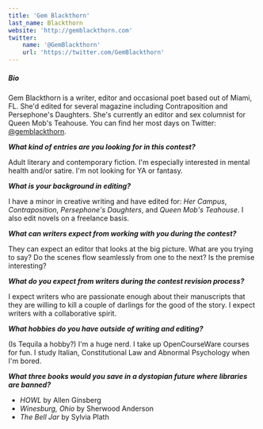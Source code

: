 ```yaml
---
title: 'Gem Blackthorn'
last_name: Blackthorn
website: 'http://gemblackthorn.com'
twitter:
    name: '@GemBlackthorn'
    url: 'https://twitter.com/GemBlackthorn'
---
```


##### Bio

Gem Blackthorn is a writer, editor and occasional poet based out of Miami, FL. She'd edited for several magazine including Contraposition and Persephone's Daughters. She's currently an editor and sex columnist for Queen Mob's Teahouse. You can find her most days on Twitter: [@gemblackthorn](https://twitter.com/GemBlackthorn?target=_blank).

***What kind of entries are you looking for in this contest?***

Adult literary and contemporary fiction. I'm especially interested in mental health and/or satire. I'm not looking for YA or fantasy.

***What is your background in editing?***

I have a minor in creative writing and have edited for: _Her Campus_, _Contraposition_, _Persephone's Daughters_, and _Queen Mob's Teahouse_. I also edit novels on a freelance basis. 

***What can writers expect from working with you during the contest?***

They can expect an editor that looks at the big picture. What are you trying to say? Do the scenes flow seamlessly from one to the next? Is the premise interesting? 

***What do you expect from writers during the contest revision process?***

I expect writers who are passionate enough about their manuscripts that they are willing to kill a couple of darlings for the good of the story. I expect writers with a collaborative spirit.

***What hobbies do you have outside of writing and editing?***

(Is Tequila a hobby?) I'm a huge nerd. I take up OpenCourseWare courses for fun. I study Italian, Constitutional Law and Abnormal Psychology when I'm bored. 

***What three books would you save in a dystopian future where libraries are banned?***

 * _HOWL_ by Allen Ginsberg
 * _Winesburg, Ohio_ by Sherwood Anderson
 * _The Bell Jar_ by Sylvia Plath